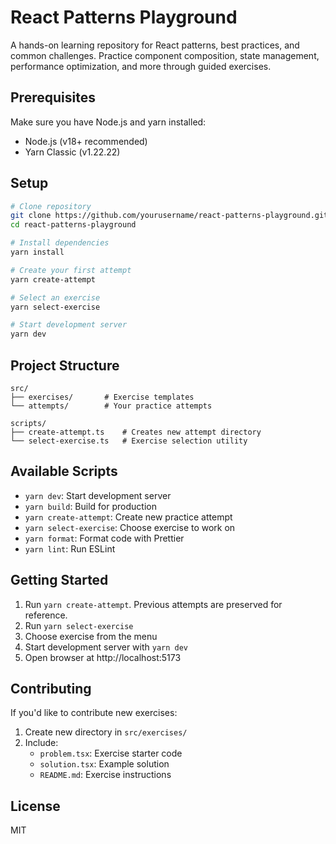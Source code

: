 # React Patterns Playground

A hands-on learning repository for React patterns, best practices, and common challenges. Practice component composition, state management, performance optimization, and more through guided exercises.

## Prerequisites

Make sure you have Node.js and yarn installed:

- Node.js (v18+ recommended)
- Yarn Classic (v1.22.22)

## Setup

```bash
# Clone repository
git clone https://github.com/yourusername/react-patterns-playground.git
cd react-patterns-playground

# Install dependencies
yarn install

# Create your first attempt
yarn create-attempt

# Select an exercise
yarn select-exercise

# Start development server
yarn dev
```

## Project Structure

```
src/
├── exercises/       # Exercise templates
└── attempts/        # Your practice attempts

scripts/
├── create-attempt.ts    # Creates new attempt directory
└── select-exercise.ts   # Exercise selection utility
```

## Available Scripts

- `yarn dev`: Start development server
- `yarn build`: Build for production
- `yarn create-attempt`: Create new practice attempt
- `yarn select-exercise`: Choose exercise to work on
- `yarn format`: Format code with Prettier
- `yarn lint`: Run ESLint

## Getting Started

1. Run `yarn create-attempt`. Previous attempts are preserved for reference.
2. Run `yarn select-exercise`
3. Choose exercise from the menu
4. Start development server with `yarn dev`
5. Open browser at http://localhost:5173

## Contributing

If you'd like to contribute new exercises:

1. Create new directory in `src/exercises/`
2. Include:
   - `problem.tsx`: Exercise starter code
   - `solution.tsx`: Example solution
   - `README.md`: Exercise instructions

## License

MIT
